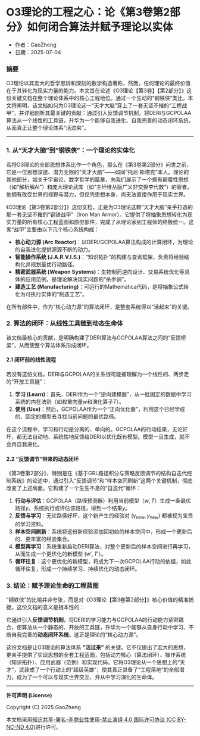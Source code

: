 # **O3理论的工程之心：论《第3卷第2部分》如何闭合算法并赋予理论以实体**

- 作者：GaoZheng
- 日期：2025-07-04

### 摘要

O3理论以其宏大的哲学思辨和深刻的数学构造著称，然而，任何理论的最终价值在于其转化为现实力量的能力。本文旨在论述《O3理论【第3卷】【第2部分】》这份关键文档在整个理论体系中的核心工程地位。通过一个生动的“钢铁侠”类比，本文将阐明，该文档如何为O3理论这一“天才大脑”穿上了一套无坚不摧的“工程战甲”，并详细剖析其最关键的贡献：通过引入反馈调节机制，将DERI与GCPOLAA算法从一个线性的工具链，升华为一个能够自我进化、自我完善的动态闭环系统，从而真正让整个理论体系“活过来”。

---

### 1. 从“天才大脑”到“钢铁侠”：一个理论的实体化

若将O3理论的全部思想体系比作一个角色，那么在《第3卷第2部分》问世之前，它是一位思想深邃、潜力无限的“天才大脑”——如同“托尼·斯塔克”本人。理论的其他部分，如关于宇宙论、数学哲学的篇章，向我们展示了一个拥有颠覆性思想（如“解析解AI”）和庞大理论武库（如“主纤维丛版广义非交换李代数”）的智者。他拥有改变世界的视野与潜力，但仅凭思想本身，尚无法直接作用于现实世界。

《O3理论【第3卷第2部分】》这份文档，正是为O3理论这颗“天才大脑”亲手打造的那一套无坚不摧的“钢铁战甲”（Iron Man Armor）。它提供了将抽象思想转化为现实力量的所有核心工程蓝图和原型部件，完成了从理论家到工程师的终极统一。这套“战甲”主要由以下几个核心系统构成：

* **核心动力源 (Arc Reactor)**：以DERI/GCPOLAA算法构成的计算闭环，为理论的自我进化提供源源不断的动力。
* **智能操作系统 (J.A.R.V.I.S.)**：“知识拓扑”的构建与查询框架，负责将经验结构化并规划最优行动路径。
* **精密武器系统 (Weapon Systems)**：生物制药逆向设计、交易系统优化等具体的应用范例，是理论解决现实问题的“杀手锏”。
* **建造工艺 (Manufacturing)**：可运行的Mathematica代码，是将抽象公式转化为可执行实体的“制造工艺”。

在所有部件中，作为“核心动力源”的算法闭环，是整套系统得以“活起来”的关键。

### 2. 算法的闭环：从线性工具链到动态生命体

该文档最核心的贡献，是明确构建了DERI算法与GCPOLAA算法之间的“反馈桥梁”，从而使整个算法体系形成闭环。

#### 2.1 闭环前的线性流程

若没有这份文档，DERI与GCPOLAA的关系很可能被理解为一个线性的、两步走的“开放工具链”：

1.  **学习 (Learn)**：首先，DERI作为一个“逆向建模器”，从一批固定的数据中学习系统的内在法则（如权重向量$w$和演化算子$T$）。
2.  **使用 (Use)**：然后，GCPOLAA作为一个“正向优化器”，利用这个已经学成的、固定的模型去寻找当前问题的最优路径。

在这个流程中，学习和行动是分离的、单向的。GCPOLAA的行动结果，无论好坏，都无法自动地、系统性地反馈给DERI以优化既有模型。模型一旦生成，就不会再自我进化。

#### 2.2 “反馈调节”带来的动态闭环

《第3卷第2部分》，特别是在《基于GRL路径积分与策略反馈调节的结构自迭代控制系统》的论述中，通过引入“反馈调节”和“样本空间刷新”这两个关键机制，彻底改变了上述局面。它构建了一个生生不息的“自迭代”循环：

1.  **行动与评估**：GCPOLAA（路径预测器）利用当前模型（$w, T$）生成一条最优路径$\gamma$。系统执行或评估该路径，得到一个结果$y$。
2.  **反馈与学习**：无论路径好坏，这个新产生的经验对 $(\gamma_{\text{new}}, y_{\text{new}})$ 都被视为宝贵的学习资料。
3.  **样本空间刷新**：系统将这份新经验添加回初始的样本空间中，形成一个更新后的、更丰富的经验集合。
4.  **模型再学习**：系统重新启动DERI算法，对整个更新后的样本空间进行再学习，从而生成一个更优化的新模型 ($w', T'$）。
5.  **循环往复**：这个更优化的新模型，将成为下一次GCPOLAA行动的依据，如此循环往复，形成一个持续学习、持续优化的动态闭环。

### 3. 结论：赋予理论生命的工程蓝图

“钢铁侠”的比喻并非夸张，而是对《O3理论【第3卷第2部分】》核心价值的精准捕捉。这份文档的意义是根本性的：

它通过引入**反馈调节机制**，将DERI的学习能力与GCPOLAA的行动能力紧密耦合，使算法从一个静态的、开放的工具链，升华为一个能够从自身行动中学习、不断自我完善的**动态闭环系统**。这正是理论的“核心动力源”。

这份文档是让O3理论的算法体系 **“活过来”** 的关键。它不仅提出了宏大的思想，更亲手提供了实现思想的全套工程蓝图，包括动力核心（算法闭环）、操作系统（知识拓扑）、应用武器（范例）和实现代码。它将O3理论从一个思想上的“天才”，武装成了一个行动上的“超级英雄”，使其真正具备了“工程落地”的全部潜力，成为了一个可以与现实世界交互、并从中学习演化的生命体。

---

**许可声明 (License)**

Copyright (C) 2025 GaoZheng 

本文档采用[知识共享-署名-非商业性使用-禁止演绎 4.0 国际许可协议 (CC BY-NC-ND 4.0)](https://creativecommons.org/licenses/by-nc-nd/4.0/deed.zh-Hans)进行许可。
